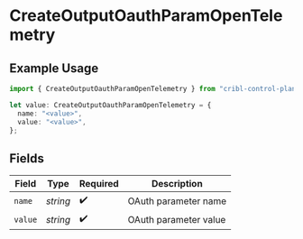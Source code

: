 # CreateOutputOauthParamOpenTelemetry

## Example Usage

```typescript
import { CreateOutputOauthParamOpenTelemetry } from "cribl-control-plane/models/operations";

let value: CreateOutputOauthParamOpenTelemetry = {
  name: "<value>",
  value: "<value>",
};
```

## Fields

| Field                 | Type                  | Required              | Description           |
| --------------------- | --------------------- | --------------------- | --------------------- |
| `name`                | *string*              | :heavy_check_mark:    | OAuth parameter name  |
| `value`               | *string*              | :heavy_check_mark:    | OAuth parameter value |